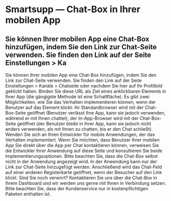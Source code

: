 # Smartsupp — Chat-Box in Ihrer mobilen App
## Sie können Ihrer mobilen App eine Chat-Box hinzufügen, indem Sie den Link zur Chat-Seite verwenden. Sie finden den Link auf der Seite Einstellungen > Ka
Sie können Ihrer mobilen App eine Chat-Box hinzufügen, indem Sie den Link zur Chat-Seite verwenden. Sie finden den Link auf der Seite Einstellungen > Kanäle > Chatseite oder nachdem Sie hier auf Ihr Profilbild geklickt haben. Binden Sie diese URL als Ziel eines anklickbaren Elements in Ihrer App (die gängigste Methode ist eine Schaltfläche). Es gibt zwei Möglichkeiten, wie Sie das Verhalten implementieren können, wenn der Benutzer auf das Element klickt:
ihr Standardbrowser wird mit der Chat-Box-Seite geöffnet (Benutzer verlässt Ihre App, kann sie jedoch verwenden, während er mit Ihnen chattet),
der In-App-Browser wird mit der Chat-Box-Seite geöffnet (der Benutzer bleibt in Ihrer App, kann sie jedoch nicht anders verwenden, als mit Ihnen zu chatten, bis er den Chat schließt).
Wenden Sie sich an Ihren Entwickler für mobile Anwendungen, der das Verhalten implementiert. Wenn Sie möchten, dass Benutzer Ihrer mobilen App Sie direkt über die App per Chat kontaktieren können, verweisen Sie die Entwickler Ihrer Anwendung auf diese Seite und konsultieren Sie beide Implementierungsoptionen.
Bitte beachten Sie, dass die Chat-Box selbst nicht in der Anwendung angezeigt wird. In der Anwendung kann nur der Link zur Chat-Seite hinzugefügt werden. Anschließend wird das Chat-Feld auf einer anderen Registerkarte geöffnet, wenn der Besucher auf den Link klickt.
Sind Sie noch verwirrt? Kontaktieren Sie uns über die Chat-Box in Ihrem Dashboard und wir werden uns gerne mit Ihnen in Verbindung setzen. Bitte beachten Sie, dass der Kundenservice nur in kostenpflichtigen Paketen enthalten ist.

